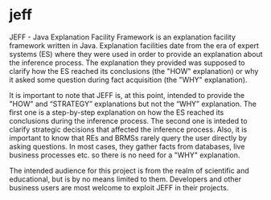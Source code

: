 jeff
====

JEFF - Java Explanation Facility Framework is an explanation facility framework written in Java. Explanation facilities date from the era of expert systems (ES) where they were used in order to provide an explanation about the inference process. The explanation they provided was supposed to clarify how the ES reached its conclusions (the "HOW" explanation) or why it asked some question during fact acquisition (the "WHY" explanation).

It is important to note that JEFF is, at this point, intended to provide the "HOW" and “STRATEGY” explanations but not the “WHY” explanation. The first one is a step-by-step explanation on how the ES reached its conclusions during the inference process. The second one is inteded to clarify strategic decisions that affected the inference process. Also, it is important to know that REs and BRMSs rarely query the user directly by asking questions. In most cases, they gather facts from databases, live business processes etc. so there is no need for a "WHY" explanation.

The intended audience for this project is from the realm of scientific and educational, but is by no means limited to them. Developers and other business users are most welcome to exploit JEFF in their projects.
